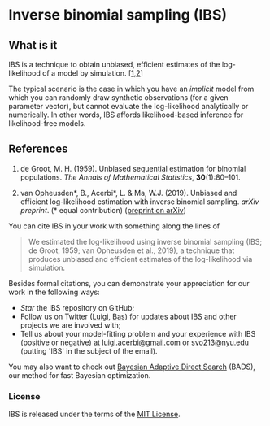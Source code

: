 # Inverse binomial sampling (IBS)

## What is it

IBS is a technique to obtain unbiased, efficient estimates of the log-likelihood of a model by simulation. [[1](#references),[2](#references)]

The typical scenario is the case in which you have an *implicit* model from which you can randomly draw synthetic observations (for a given parameter vector), but cannot evaluate the log-likelihood analytically or numerically. In other words, IBS affords likelihood-based inference for likelihood-free models.

## References

1. de Groot, M. H. (1959). Unbiased sequential estimation for binomial populations. *The Annals of Mathematical Statistics*, **30**(1):80–101.

2. van Opheusden\*, B., Acerbi\*, L. & Ma, W.J. (2019). Unbiased and efficient log-likelihood estimation with inverse binomial sampling. *arXiv preprint*. (\* equal contribution) ([preprint on arXiv]())

You can cite IBS in your work with something along the lines of

> We estimated the log-likelihood using inverse binomial sampling (IBS; de Groot, 1959; van Opheusden et al., 2019), a technique that produces unbiased and efficient estimates of the log-likelihood via simulation.

Besides formal citations, you can demonstrate your appreciation for our work in the following ways:

- *Star* the IBS repository on GitHub;
- Follow us on Twitter ([Luigi](https://twitter.com/AcerbiLuigi), [Bas](https://twitter.com/basvanopheusden)) for updates about IBS and other projects we are involved with;
- Tell us about your model-fitting problem and your experience with IBS (positive or negative) at <luigi.acerbi@gmail.com> or <svo213@nyu.edu> (putting 'IBS' in the subject of the email).

You may also want to check out [Bayesian Adaptive Direct Search](https://github.com/lacerbi/bads) (BADS), our method for fast Bayesian optimization.

### License

IBS is released under the terms of the [MIT License](https://github.com/lacerbi/ibs/blob/master/LICENSE.txt).
